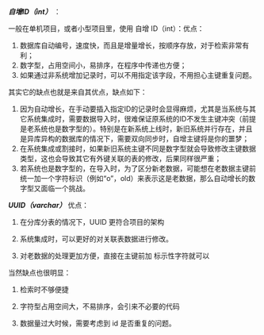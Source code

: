 ***自增ID（int）*** ：

一般在单机项目，或者小型项目里，使用 自增 ID（int）：优点：
1. 数据库自动编号，速度快，而且是增量增长，按顺序存放，对于检索非常有利； 
2. 数字型，占用空间小，易排序，在程序中传递也方便； 
3. 如果通过非系统增加记录时，可以不用指定该字段，不用担心主键重复问题。 

其实它的缺点也就是来自其优点，缺点如下： 
1. 因为自动增长，在手动要插入指定ID的记录时会显得麻烦，尤其是当系统与其它系统集成时，需要数据导入时，很难保证原系统的ID不发生主键冲突（前提是老系统也是数字型的）。特别是在新系统上线时，新旧系统并行存在，并且是异库异构的数据库的情况下，需要双向同步时，自增主键将是你的噩梦； 
2. 在系统集成或割接时，如果新旧系统主键不同是数字型就会导致修改主键数据类型，这也会导致其它有外键关联的表的修改，后果同样很严重； 
3. 若系统也是数字型的，在导入时，为了区分新老数据，可能想在老数据主键前统一加一个字符标识（例如“o”，old）来表示这是老数据，那么自动增长的数字型又面临一个挑战。
 

***UUID（varchar）*** 优点：

1. 在分库分表的情况下，UUID 更符合项目的架构

2. 系统集成时，可以更好的对关联表数据进行修改。

3. 对老数据的处理更加方便，直接在主键前加 标示性字符就可以

当然缺点也很明显：

1. 检索时不够便捷

2. 字符型占用空间大，不易排序，会引来不必要的代码

3. 数据量过大时候，需要考虑到  id  是否重复的问题。